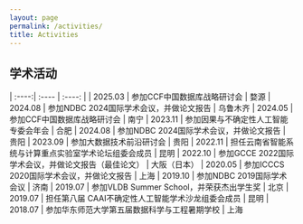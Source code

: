 ```yaml
---
layout: page
permalink: /activities/
title: Activities
---
```


## 学术活动

<!-- - 2025.03 &emsp; 参加CCF中国数据库战略研讨会 &emsp; 婺源
- 2024.08 &emsp; 参加NDBC 2024国际学术会议，并做论文报告 &emsp; 乌鲁木齐
- 2024.05 &emsp; 参加CCF中国数据库战略研讨会 &emsp; 南宁
- 2023.11 &emsp; 参加因果与不确定性人工智能专委会年会 &emsp; 合肥
- 2024.08 &emsp; 参加NDBC 2024国际学术会议，并做论文报告 &emsp; 贵阳
- 2023.09 &emsp; 参加大数据技术前沿研讨会 &emsp; 贵阳
- 2022.11 &emsp; 担任云南省智能系统与计算重点实验室学术论坛组委会成员 &emsp; 昆明
- 2022.10 &emsp; 参加GCCE 2022国际学术会议，并做论文报告（最佳论文） &emsp; 大阪（日本）
- 2020.05 &emsp; 参加ICCCS 2020国际学术会议，并做论文报告 &emsp; 上海
- 2019.10 &emsp; 参加NDBC 2019国际学术会议 &emsp; 济南
- 2019.07 &emsp; 参加VLDB Summer School，并荣获杰出学生奖 &emsp; 北京
- 2019.07 &emsp; 担任第八届 CAAI不确定性人工智能学术沙龙组委会成员 &emsp; 昆明
- 2018.07 &emsp; 参加华东师范大学第五届数据科学与工程暑期学校 &emsp; 上海 -->

<p>

| :----:| :---- | :----: |
| 2025.03 | 参加CCF中国数据库战略研讨会 | 婺源
| 2024.08 | 参加NDBC 2024国际学术会议，并做论文报告 | 乌鲁木齐
| 2024.05 | 参加CCF中国数据库战略研讨会 | 南宁
| 2023.11 | 参加因果与不确定性人工智能专委会年会 | 合肥
| 2024.08 | 参加NDBC 2024国际学术会议，并做论文报告 | 贵阳
| 2023.09 | 参加大数据技术前沿研讨会 | 贵阳
| 2022.11 | 担任云南省智能系统与计算重点实验室学术论坛组委会成员 | 昆明
| 2022.10 | 参加GCCE 2022国际学术会议，并做论文报告（最佳论文） | 大阪（日本）
| 2020.05 | 参加ICCCS 2020国际学术会议，并做论文报告 | 上海
| 2019.10 | 参加NDBC 2019国际学术会议 | 济南
| 2019.07 | 参加VLDB Summer School，并荣获杰出学生奖 | 北京
| 2019.07 | 担任第八届 CAAI不确定性人工智能学术沙龙组委会成员 | 昆明
| 2018.07 | 参加华东师范大学第五届数据科学与工程暑期学校 | 上海

</p>

